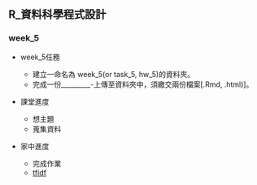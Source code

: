 ## R_資料科學程式設計

### week_5

- week_5任務
    - 建立一命名為 week_5(or task_5, hw_5)的資料夾。
    - 完成一份_________-上傳至資料夾中，須繳交兩份檔案[.Rmd, .html)]。
    
- 課堂進度
    - 想主題
    - 蒐集資料
    
- 家中進度
    - 完成作業
    - [tfidf](https://dadalakun25.github.io/R-mumi/week_5/日本旅遊html)

